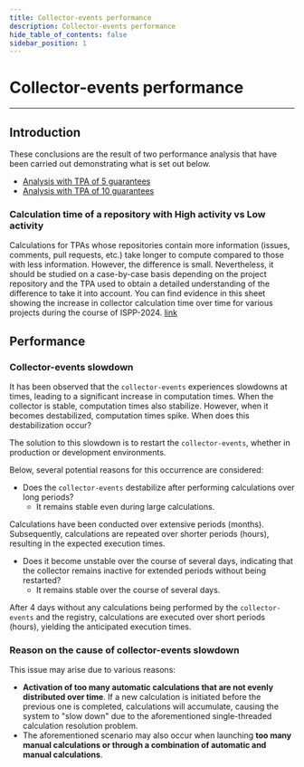 ```yaml
---
title: Collector-events performance
description: Collector-events performance
hide_table_of_contents: false
sidebar_position: 1
---
```


# Collector-events performance

---

## Introduction

These conclusions are the result of two performance analysis that have been carried out demonstrating what is set out below.

- [Analysis with TPA of 5 guarantees](https://docs.google.com/spreadsheets/d/1Upg3FPM2alc0Ys-61MBUJiLufiG5ALuVAVllVsF58PY/edit?usp=sharing)
- [Analysis with TPA of 10 guarantees](https://docs.google.com/spreadsheets/d/1Xc7gb1O7iqSB86NvGlywV6z7nmkCe4msFGU3bldWqGo/edit?usp=sharing)

### Calculation time of a repository with High activity vs Low activity

Calculations for TPAs whose repositories contain more information (issues, comments, pull requests, etc.) take longer to compute compared to those with less information. However, the difference is small. Nevertheless, it should be studied on a case-by-case basis depending on the project repository and the TPA used to obtain a detailed understanding of the difference to take it into account. You can find evidence in this sheet showing the increase in collector calculation time over time for various projects during the course of ISPP-2024. [link](https://docs.google.com/spreadsheets/d/15HNMi1VU1ZUy0s6t1aNuTapS2eRQCLG3Z0iVGgdGEsg/edit?usp=sharing)

## Performance

### Collector-events slowdown

It has been observed that the `collector-events` experiences slowdowns at times, leading to a significant increase in computation times. When the collector is stable, computation times also stabilize. However, when it becomes destabilized, computation times spike. When does this destabilization occur?

The solution to this slowdown is to restart the `collector-events`, whether in production or development environments.

Below, several potential reasons for this occurrence are considered:

- Does the `collector-events` destabilize after performing calculations over long periods?
    - It remains stable even during large calculations.

Calculations have been conducted over extensive periods (months). Subsequently, calculations are repeated over shorter periods (hours), resulting in the expected execution times.

- Does it become unstable over the course of several days, indicating that the collector remains inactive for extended periods without being restarted?
    - It remains stable over the course of several days.

After 4 days without any calculations being performed by the `collector-events` and the registry, calculations are executed over short periods (hours), yielding the anticipated execution times.

### Reason on the cause of collector-events slowdown

This issue may arise due to various reasons:

- **Activation of too many automatic calculations that are not evenly distributed over time**. If a new calculation is initiated before the previous one is completed, calculations will accumulate, causing the system to "slow down" due to the aforementioned single-threaded calculation resolution problem.
- The aforementioned scenario may also occur when launching **too many manual calculations or through a combination of automatic and manual calculations**.
